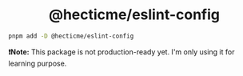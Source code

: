 <h1 align="center">
  @hecticme/eslint-config
</h1>

```sh
pnpm add -D @hecticme/eslint-config
```

**❗️Note:** This package is not production-ready yet. I'm only using it for learning purpose.
